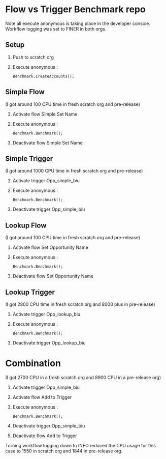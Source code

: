 # Flow vs Trigger Benchmark repo

Note all execute anonymous is taking place in the developer console.
Workflow logging was set to FINER in both orgs.

## Setup
1. Push to scratch org

1. Execute anonymous :
    
    `Benchmark.CreateAccounts();`
    
## Simple Flow

(I got around 100 CPU time in fresh scratch org and pre-release)

1. Activate flow Simple Set Name
    
1. Execute anonymous :
    
   `Benchmark.Benchmark();`
    
1. Deactivate flow Simple Set Name

## Simple Trigger

(I got around 1000 CPU time in fresh scratch org and pre-release)

1. Activate trigger Opp_simple_biu
    
1. Execute anonymous :
    
   `Benchmark.Benchmark();`
    
1. Deactivate trigger Opp_simple_biu

## Lookup Flow

(I got around 100 CPU time in fresh scratch org and pre-release)

1. Activate flow Set Opportunity Name
    
1. Execute anonymous :
    
   `Benchmark.Benchmark();`
    
1. Deactivate flow Set Opportunity Name

## Lookup Trigger

(I got 2800 CPU time in fresh scratch org and 8000 plus in pre-release)

1. Activate trigger Opp_lookup_biu
    
1. Execute anonymous :
    
   `Benchmark.Benchmark();`
    
1. Deactivate trigger Opp_lookup_biu

# Combination

(I got 2700 CPU in a fresh scratch org and 8900 CPU in a pre-release org)

1. Activate trigger Opp_simple_biu

1. Activate flow Add to Trigger

1. Execute anonymous :
    
   `Benchmark.Benchmark();`
    
1. Deactivate trigger Opp_simple_biu

1. Deactivate flow Add to Trigger

Turning workflow logging down to INFO reduced the CPU usage for this case to 1550 in scratch org and 1844 in pre-release org.

